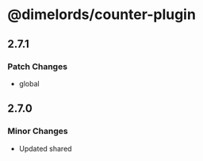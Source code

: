 # @dimelords/counter-plugin

## 2.7.1

### Patch Changes

- global

## 2.7.0

### Minor Changes

- Updated shared
